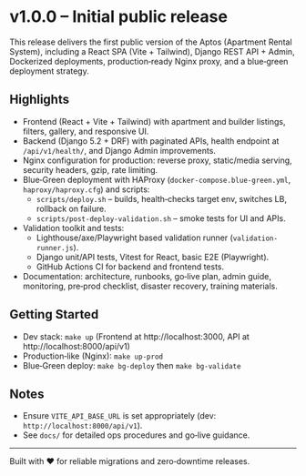 # v1.0.0 – Initial public release

This release delivers the first public version of the Aptos (Apartment Rental System), including a React SPA (Vite + Tailwind), Django REST API + Admin, Dockerized deployments, production‑ready Nginx proxy, and a blue‑green deployment strategy.

## Highlights
- Frontend (React + Vite + Tailwind) with apartment and builder listings, filters, gallery, and responsive UI.
- Backend (Django 5.2 + DRF) with paginated APIs, health endpoint at `/api/v1/health/`, and Django Admin improvements.
- Nginx configuration for production: reverse proxy, static/media serving, security headers, gzip, rate limiting.
- Blue‑Green deployment with HAProxy (`docker-compose.blue-green.yml`, `haproxy/haproxy.cfg`) and scripts:
  - `scripts/deploy.sh` – builds, health‑checks target env, switches LB, rollback on failure.
  - `scripts/post-deploy-validation.sh` – smoke tests for UI and APIs.
- Validation toolkit and tests:
  - Lighthouse/axe/Playwright based validation runner (`validation-runner.js`).
  - Django unit/API tests, Vitest for React, basic E2E (Playwright).
  - GitHub Actions CI for backend and frontend tests.
- Documentation: architecture, runbooks, go‑live plan, admin guide, monitoring, pre‑prod checklist, disaster recovery, training materials.

## Getting Started
- Dev stack: `make up` (Frontend at http://localhost:3000, API at http://localhost:8000/api/v1)
- Production‑like (Nginx): `make up-prod`
- Blue‑Green deploy: `make bg-deploy` then `make bg-validate`

## Notes
- Ensure `VITE_API_BASE_URL` is set appropriately (dev: `http://localhost:8000/api/v1`).
- See `docs/` for detailed ops procedures and go‑live guidance.

---

Built with ❤️ for reliable migrations and zero‑downtime releases.
